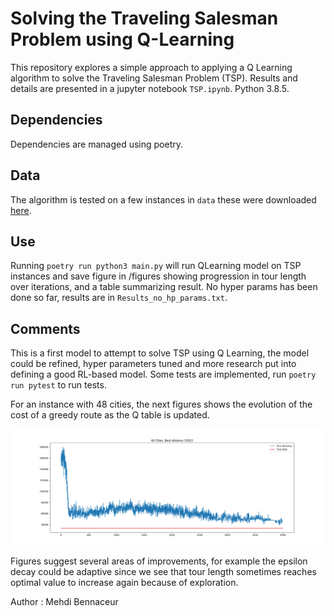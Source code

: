 # Solving the Traveling Salesman Problem using Q-Learning


This repository explores a simple approach to applying a Q Learning algorithm to solve the 
Traveling Salesman Problem (TSP). Results and details are presented in a jupyter notebook `TSP.ipynb`.
Python 3.8.5.


## Dependencies

Dependencies are managed using poetry.

## Data

The algorithm is tested on a few instances in `data` these were downloaded [here](https://people.sc.fsu.edu/~jburkardt/datasets/tsp/tsp.html).

## Use

Running `poetry run python3 main.py` will run QLearning model on TSP instances and save figure in /figures showing progression in tour length over iterations, and a table summarizing result. No hyper params has been done so far, results are in `Results_no_hp_params.txt`.

## Comments

This is a first model to attempt to solve TSP using Q Learning, the model could be refined, hyper parameters tuned and more research put into defining a good RL-based model. Some tests are implemented, run `poetry run pytest` to run tests.


For an instance with 48 cities, the next figures shows the evolution of the cost of a greedy route as the Q table is updated.

![alt text](https://github.com/mehdibnc/TSP-Q-Learning-/blob/master/figures/Distance_evolution_48%20Cities%2C%20Best%20distance%2033523.png) 


Figures suggest several areas of improvements, for example the epsilon decay could be adaptive since we see that tour length sometimes reaches optimal value to increase again because of exploration. 


Author : Mehdi Bennaceur
